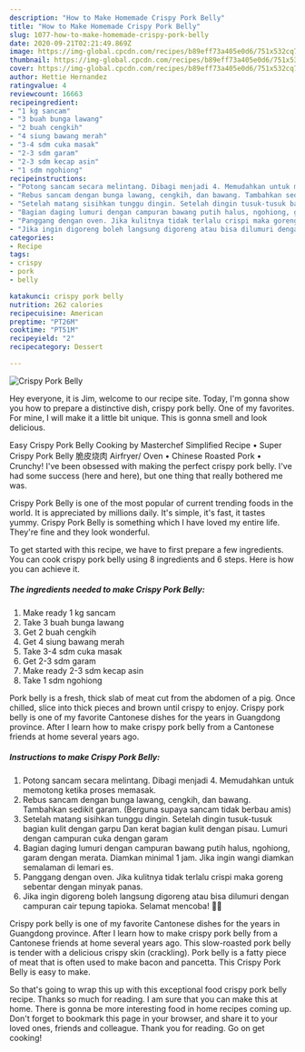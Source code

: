 ```yaml
---
description: "How to Make Homemade Crispy Pork Belly"
title: "How to Make Homemade Crispy Pork Belly"
slug: 1077-how-to-make-homemade-crispy-pork-belly
date: 2020-09-21T02:21:49.869Z
image: https://img-global.cpcdn.com/recipes/b89eff73a405e0d6/751x532cq70/crispy-pork-belly-foto-resep-utama.jpg
thumbnail: https://img-global.cpcdn.com/recipes/b89eff73a405e0d6/751x532cq70/crispy-pork-belly-foto-resep-utama.jpg
cover: https://img-global.cpcdn.com/recipes/b89eff73a405e0d6/751x532cq70/crispy-pork-belly-foto-resep-utama.jpg
author: Hettie Hernandez
ratingvalue: 4
reviewcount: 16663
recipeingredient:
- "1 kg sancam"
- "3 buah bunga lawang"
- "2 buah cengkih"
- "4 siung bawang merah"
- "3-4 sdm cuka masak"
- "2-3 sdm garam"
- "2-3 sdm kecap asin"
- "1 sdm ngohiong"
recipeinstructions:
- "Potong sancam secara melintang. Dibagi menjadi 4. Memudahkan untuk memotong ketika proses memasak."
- "Rebus sancam dengan bunga lawang, cengkih, dan bawang. Tambahkan sedikit garam. (Berguna supaya sancam tidak berbau amis)"
- "Setelah matang sisihkan tunggu dingin. Setelah dingin tusuk-tusuk bagian kulit dengan garpu Dan kerat bagian kulit dengan pisau. Lumuri dengan campuran cuka dengan garam"
- "Bagian daging lumuri dengan campuran bawang putih halus, ngohiong, garam dengan merata. Diamkan minimal 1 jam. Jika ingin wangi diamkan semalaman di lemari es."
- "Panggang dengan oven. Jika kulitnya tidak terlalu crispi maka goreng sebentar dengan minyak panas."
- "Jika ingin digoreng boleh langsung digoreng atau bisa dilumuri dengan campuran cair tepung tapioka. Selamat mencoba! 👩‍🍳"
categories:
- Recipe
tags:
- crispy
- pork
- belly

katakunci: crispy pork belly 
nutrition: 262 calories
recipecuisine: American
preptime: "PT26M"
cooktime: "PT51M"
recipeyield: "2"
recipecategory: Dessert

---
```



![Crispy Pork Belly](https://img-global.cpcdn.com/recipes/b89eff73a405e0d6/751x532cq70/crispy-pork-belly-foto-resep-utama.jpg)

Hey everyone, it is Jim, welcome to our recipe site. Today, I'm gonna show you how to prepare a distinctive dish, crispy pork belly. One of my favorites. For mine, I will make it a little bit unique. This is gonna smell and look delicious.

Easy Crispy Pork Belly Cooking by Masterchef Simplified Recipe • Super Crispy Pork Belly 脆皮烧肉 Airfryer/ Oven • Chinese Roasted Pork • Crunchy! I&#39;ve been obsessed with making the perfect crispy pork belly. I&#39;ve had some success (here and here), but one thing that really bothered me was.

Crispy Pork Belly is one of the most popular of current trending foods in the world. It is appreciated by millions daily. It's simple, it's fast, it tastes yummy. Crispy Pork Belly is something which I have loved my entire life. They're fine and they look wonderful.


To get started with this recipe, we have to first prepare a few ingredients. You can cook crispy pork belly using 8 ingredients and 6 steps. Here is how you can achieve it.

<!--inarticleads1-->

##### The ingredients needed to make Crispy Pork Belly:

1. Make ready 1 kg sancam
1. Take 3 buah bunga lawang
1. Get 2 buah cengkih
1. Get 4 siung bawang merah
1. Take 3-4 sdm cuka masak
1. Get 2-3 sdm garam
1. Make ready 2-3 sdm kecap asin
1. Take 1 sdm ngohiong


Pork belly is a fresh, thick slab of meat cut from the abdomen of a pig. Once chilled, slice into thick pieces and brown until crispy to enjoy. Crispy pork belly is one of my favorite Cantonese dishes for the years in Guangdong province. After I learn how to make crispy pork belly from a Cantonese friends at home several years ago. 

<!--inarticleads2-->

##### Instructions to make Crispy Pork Belly:

1. Potong sancam secara melintang. Dibagi menjadi 4. Memudahkan untuk memotong ketika proses memasak.
1. Rebus sancam dengan bunga lawang, cengkih, dan bawang. Tambahkan sedikit garam. (Berguna supaya sancam tidak berbau amis)
1. Setelah matang sisihkan tunggu dingin. Setelah dingin tusuk-tusuk bagian kulit dengan garpu Dan kerat bagian kulit dengan pisau. Lumuri dengan campuran cuka dengan garam
1. Bagian daging lumuri dengan campuran bawang putih halus, ngohiong, garam dengan merata. Diamkan minimal 1 jam. Jika ingin wangi diamkan semalaman di lemari es.
1. Panggang dengan oven. Jika kulitnya tidak terlalu crispi maka goreng sebentar dengan minyak panas.
1. Jika ingin digoreng boleh langsung digoreng atau bisa dilumuri dengan campuran cair tepung tapioka. Selamat mencoba! 👩‍🍳


Crispy pork belly is one of my favorite Cantonese dishes for the years in Guangdong province. After I learn how to make crispy pork belly from a Cantonese friends at home several years ago. This slow-roasted pork belly is tender with a delicious crispy skin (crackling). Pork belly is a fatty piece of meat that is often used to make bacon and pancetta. This Crispy Pork Belly is easy to make. 

So that's going to wrap this up with this exceptional food crispy pork belly recipe. Thanks so much for reading. I am sure that you can make this at home. There is gonna be more interesting food in home recipes coming up. Don't forget to bookmark this page in your browser, and share it to your loved ones, friends and colleague. Thank you for reading. Go on get cooking!
